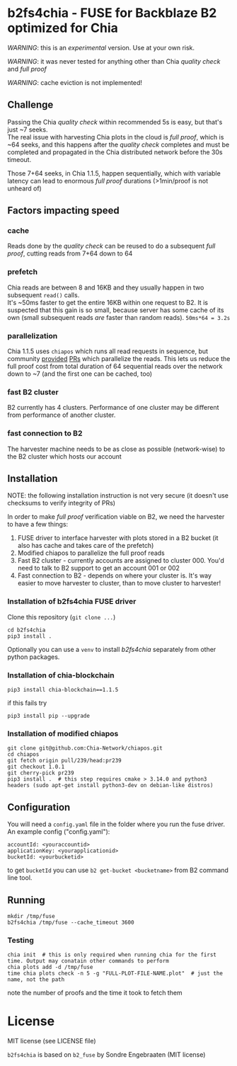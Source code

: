# b2fs4chia - FUSE for Backblaze B2 optimized for Chia
 
*WARNING*: this is an _experimental_ version. Use at your own risk.  

*WARNING*: it was never tested for anything other than Chia _quality check_ and _full proof_

*WARNING*: cache eviction is not implemented!


## Challenge

Passing the Chia _quality check_ within recommended 5s is easy, but that's just ~7 seeks.  
The real issue with harvesting Chia plots in the cloud is _full proof_, which is ~64 seeks, and this happens after the _quality check_ completes and must be completed and propagated in the Chia distributed network before the 30s timeout.

Those 7+64 seeks, in Chia 1.1.5, happen sequentially, which with variable latency can lead to enormous _full proof_ durations (>1min/proof is not unheard of)


## Factors impacting speed

### cache

Reads done by the _quality check_ can be reused to do a subsequent _full proof_, cutting reads from 7+64 down to 64

### prefetch

Chia reads are between 8 and 16KB and they usually happen in two subsequent `read()` calls.  
It's ~50ms faster to get the entire 16KB within one request to B2. It is suspected that this gain is so small, because server has some cache of its own (small subsequent reads _are_ faster than random reads). `50ms*64 = 3.2s`

### parallelization

Chia 1.1.5 uses `chiapos` which runs all read requests in sequence, but community [provided](https://www.google.com) [PRs](https://www.google.com) which parallelize the reads. This lets us reduce the full proof cost from total duration of 64 sequential reads over the network down to ~7 (and the first one can be cached, too)

### fast B2 cluster

B2 currently has 4 clusters. Performance of one cluster may be different from performance of another cluster.

### fast connection to B2

The harvester machine needs to be as close as possible (network-wise) to the B2 cluster which hosts our account

## Installation

NOTE: the following installation instruction is not very secure (it doesn't use checksums to verify integrity of PRs)

In order to make _full proof_ verification viable on B2, we need the harvester to have a few things:
1. FUSE driver to interface harvester with plots stored in a B2 bucket (it also has cache and takes care of the prefetch)
2. Modified chiapos to parallelize the full proof reads
3. Fast B2 cluster - currently accounts are assigned to cluster 000. You'd need to talk to B2 support to get an account 001 or 002
4. Fast connection to B2 - depends on where your cluster is. It's way easier to move harvester to cluster, than to move cluster to harvester!

### Installation of b2fs4chia FUSE driver

Clone this repository (`git clone ...`)
```
cd b2fs4chia
pip3 install .
```
Optionally you can use a `venv` to install *b2fs4chia* separately from other python packages.


### Installation of chia-blockchain

```
pip3 install chia-blockchain==1.1.5
```

if this fails try

```
pip3 install pip --upgrade
```

### Installation of modified chiapos

```
git clone git@github.com:Chia-Network/chiapos.git
cd chiapos
git fetch origin pull/239/head:pr239
git checkout 1.0.1
git cherry-pick pr239
pip3 install .  # this step requires cmake > 3.14.0 and python3 headers (sudo apt-get install python3-dev on debian-like distros)
```

## Configuration

You will need a `config.yaml` file in the folder where you run the fuse driver.
An example config ("config.yaml"):

```
accountId: <youraccountid>
applicationKey: <yourapplicationid>
bucketId: <yourbucketid>
```
to get `bucketId` you can use `b2 get-bucket <bucketname>` from B2 command line tool.

## Running

```
mkdir /tmp/fuse
b2fs4chia /tmp/fuse --cache_timeout 3600
```

### Testing

```
chia init  # this is only required when running chia for the first time. Output may conatain other commands to perform
chia plots add -d /tmp/fuse
time chia plots check -n 5 -g "FULL-PLOT-FILE-NAME.plot"  # just the name, not the path
```
note the number of proofs and the time it took to fetch them

# License

MIT license (see LICENSE file)

`b2fs4chia` is based on `b2_fuse` by Sondre Engebraaten (MIT license)
